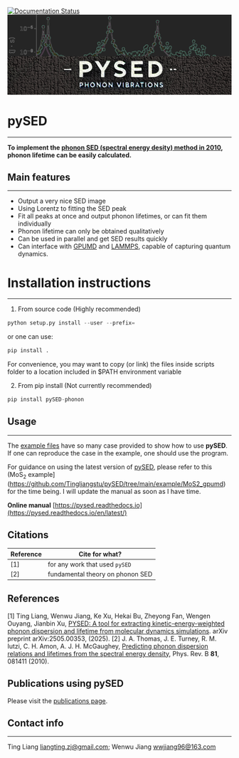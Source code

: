 [![Documentation Status](https://readthedocs.org/projects/pysed/badge/?version=latest)](https://pysed.readthedocs.io/en/latest/)
![pySED Logo](https://github.com/Tingliangstu/pySED/blob/main/docs/source/_static/logo.png)

# pySED
--------------------------
**To implement the [phonon SED (spectral energy desity) method in 2010](https://journals.aps.org/prb/abstract/10.1103/PhysRevB.81.081411), phonon lifetime can be easily calculated.** 

## Main features
-------------
- Output a very nice SED image 
- Using Lorentz to fitting the SED peak 
- Fit all peaks at once and output phonon lifetimes, or can fit them individually
- Phonon lifetime can only be obtained qualitatively
- Can be used in parallel and get SED results quickly
- Can interface with [GPUMD](https://github.com/brucefan1983/GPUMD?tab=readme-ov-file) and [LAMMPS](https://www.lammps.org/#gsc.tab=0), capable of capturing quantum dynamics.

# Installation instructions
--------------------------

1) From source code (Highly recommended)
```python
python setup.py install --user --prefix=
```
   or one can use:
```python
pip install .
```
For convenience, you may want to copy (or link) the files inside scripts
folder to a location included in $PATH environment variable

2) From pip install (Not currently recommended)

```python
pip install pySED-phonon
```

## Usage
--------------------------
The [example files](https://github.com/Tingliangstu/pySED/tree/main/example) have so many case provided to show how to use **pySED**. 
If one can reproduce the case in the example, one should use the program.

For guidance on using the latest version of [pySED](https://github.com/Tingliangstu/pySED/tree/main), please refer to this (MoS$_2$ example](https://github.com/Tingliangstu/pySED/tree/main/example/MoS2_gpumd) for the time being.
I will update the manual as soon as I have time.

**Online manual** [https://pysed.readthedocs.io](https://pysed.readthedocs.io/en/latest/)
	
## Citations

| Reference             | Cite for what?                    |
| --------------------- | --------------------------------- |
| [1]                   | for any work that used `pySED`    |
| [2]                   | fundamental theory on phonon SED |

## References

[1] Ting Liang, Wenwu Jiang, Ke Xu, Hekai Bu, Zheyong Fan, Wengen Ouyang, Jianbin Xu, [PYSED: A tool for extracting kinetic-energy-weighted phonon dispersion and lifetime from molecular dynamics simulations](https://arxiv.org/abs/2505.00353). arXiv preprint arXiv:2505.00353, (2025).
[2] J. A. Thomas, J. E. Turney, R. M. Iutzi, C. H. Amon, A. J. H. McGaughey, [Predicting phonon dispersion relations and lifetimes from the spectral energy density](https://journals.aps.org/prb/abstract/10.1103/PhysRevB.81.081411), Phys. Rev. B **81**, 081411 (2010).
	
## Publications using pySED

Please visit the [publications page](https://github.com/Tingliangstu/pySED/tree/main/publications).

## Contact info
---------------------------------------------------------
Ting Liang
liangting.zj@gmail.com;
Wenwu Jiang
wwjiang96@163.com

